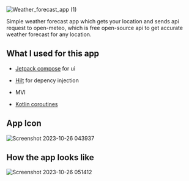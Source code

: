 ![Weather_forecast_app (1)](https://github.com/Kostahe/Weather_Forecast/assets/113007546/c420c213-693a-4241-ae58-a09b717abbcb)
<p> Simple weather forecast app which gets your location and sends api request to open-meteo, which is free open-source api to get accurate weather 
forecast for any location.</p>

## What I used for this app
* <p><a href="https://developer.android.com/jetpack/compose">Jetpack compose</a> for ui </p>
* <p><a href="https://dagger.dev/hilt/">Hilt</a> for depency injection</p>
* <p>MVI</p>
* <p><a href="https://kotlinlang.org/docs/coroutines-overview.html">Kotlin coroutines</a>
## App Icon
![Screenshot 2023-10-26 043937](https://github.com/Kostahe/Weather_Forecast/assets/113007546/053e0a45-98c4-40fa-9e9a-7de0b2fe17cb)
## How the app looks like
![Screenshot 2023-10-26 051412](https://github.com/Kostahe/Weather_Forecast/assets/113007546/788344c0-2e33-4077-ac60-63ceb86f2078)
